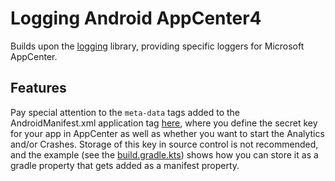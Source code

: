 # Logging Android AppCenter4

Builds upon the [logging](../logging/README.md) library, providing specific loggers for Microsoft AppCenter.

## Features

Pay special attention to the `meta-data` tags added to the AndroidManifest.xml application tag [here](../android-loggingtestapp/src/appcenter4/AndroidManifest.xml), where you define the secret key for your app in AppCenter as well as whether you want to start the Analytics and/or Crashes. Storage of this key in source control is not recommended, and the example (see the [build.gradle.kts](../android-loggingtestapp/build.gradle.kts)) shows how you can store it as a gradle property that gets added as a manifest property.